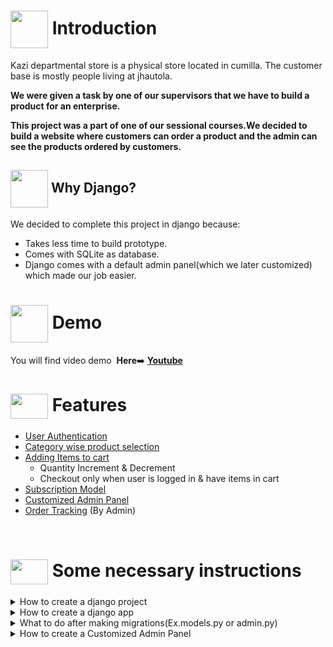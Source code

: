 # <img src = "https://cdn.dribbble.com/users/510430/screenshots/1985629/dribbble.gif" align = "center" width = "60px"> Introduction
Kazi departmental store is a physical store located in cumilla. The customer base is mostly people living at jhautola.

**We were given a task by one of our supervisors that we have to build a product for an enterprise.**

**This project was a part of one of our sessional courses.We decided to build a website where customers can order a product and the admin can see the products ordered by customers.**


## <img src = "https://res.cloudinary.com/practicaldev/image/fetch/s--p6EqClgv--/c_imagga_scale,f_auto,fl_progressive,h_900,q_auto,w_1600/https://dev-to-uploads.s3.amazonaws.com/uploads/articles/fizbec05u7a429pqqllr.png" align = "center" width = "60px"> Why Django?
We decided to complete this project in django because:
  - Takes less time to build prototype.
  - Comes with SQLite as database.
  - Django comes with a default admin panel(which we later customized) which made our job easier.

# <a href = "https://youtu.be/x27qBDEJ1HY"> <img align = "center" src = "https://cdn.dribbble.com/users/1369921/screenshots/3699553/media/632fe87d30ef9413a3512dd317727b8b.gif" width = "60px"></a> Demo
 <p> You will find video demo &nbsp;<b>Here</b>➡️ <b><a href = "https://youtu.be/x27qBDEJ1HY">Youtube</a></b></p>



# <img src = "https://cdn.dribbble.com/users/1138721/screenshots/10809828/media/478d32b2e65c8c3194b7f2154e179231.gif" align = "center" width = "60px" height = "40px"> Features 
- [User Authentication]()
- [Category wise product selection]()
- [Adding Items to cart]()
  - Quantity Increment & Decrement
  - Checkout only when user is logged in &     have items in cart
- [Subscription Model]()
- [Customized Admin Panel]()
- [Order Tracking]() (By Admin)

<br> 

# <img src = "https://cdn.dribbble.com/users/130603/screenshots/5681327/aa_intro_02_dribbble.gif" align = "center" width = "60px" height = "40px"> Some necessary instructions 
<details> 
<summary>How to create a django project</summary>

To install django and create a django project first open a folder and then move into that folder and open terminal do the following steps(in the terminal).

1. Install django
```
pip install django
```
2. Upgrade django (If needed)
```
pip install django --upgrade
```
3. Create Project
```
django-admin startproject store
```
4. go to the project folder
```
cd store
```
5. Run server
```
python manage.py runserver
```

You can use any preferred name instead of `store` .

</details>

<details> 
<summary>How to create a django app</summary>

To install app after creating a project run the following command in the terminal.

```
python manage.py startapp shopStore
```

You can use any preferred name instead of `shopStore` .

</details>

<details> 
<summary>What to do after making migrations(Ex.models.py or admin.py)</summary>

Run the following commands in the terminal 

```
python manage.py makemigrations
python manage.py migrate
```
</details>

<details> 
<summary>How to create a Customized Admin Panel</summary>

We have to install jazzmin using terminal

To install ,
Run the following commands in the terminal 
```
pip install -U django-jazzmin
```
Then go to `settings.py` and type `'jazzmin',` in the INSTALLED APPS

</details>
